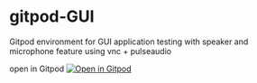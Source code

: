 # gitpod-GUI
Gitpod environment for GUI application testing with speaker and microphone feature using vnc + pulseaudio

open in Gitpod
[![Open in Gitpod](https://gitpod.io/button/open-in-gitpod.svg)](https://gitpod.io#github.com/hachimetsu/gitpod-GUI)